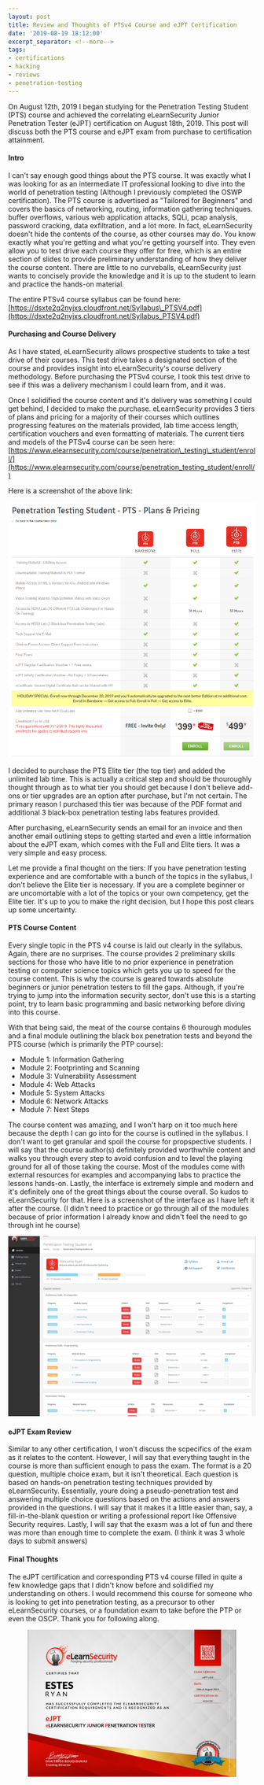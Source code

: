```yaml
---
layout: post
title: Review and Thoughts of PTSv4 Course and eJPT Certification
date: '2019-08-19 18:12:00'
excerpt_separator: <!--more-->
tags:
- certifications
- hacking
- reviews
- penetration-testing
---
```


On August 12th, 2019 I began studying for the Penetration Testing Student (PTS) course and achieved the correlating eLearnSecurity Junior Penetration Tester (eJPT) certification on August 18th, 2019. This post will discuss both the PTS course and eJPT exam from purchase to certification attainment.

<!--kg-card-end: markdown--><!--kg-card-begin: markdown-->
#### Intro
<!--kg-card-end: markdown-->

I can't say enough good things about the PTS course. It was exactly what I was looking for as an intermediate IT professional looking to dive into the world of penetration testing (Although I previously completed the OSWP certification). The PTS course is advertised as "Tailored for Beginners" and covers the basics of networking, routing, information gathering techniques. buffer overflows, various web application attacks, SQLi, pcap analysis, password cracking, data exfiltration, and a lot more. In fact, eLearnSecurity doesn't hide the contents of the course, as other courses may do. You know exactly what you're getting and what you're getting yourself into. They even allow you to test drive each course they offer for free, which is an entire section of slides to provide preliminary understanding of how they deliver the course content. There are little to no curveballs, eLearnSecurity just wants to concisely provide the knowledge and it is up to the student to learn and practice the hands-on material.  
<!--more-->
The entire PTSv4 course syllabus can be found here: [https://dsxte2q2nyjxs.cloudfront.net/Syllabus\_PTSV4.pdf](https://dsxte2q2nyjxs.cloudfront.net/Syllabus_PTSV4.pdf)

<!--kg-card-begin: markdown-->
#### Purchasing and Course Delivery
<!--kg-card-end: markdown--><!--kg-card-begin: markdown-->

As I have stated, eLearnSecurity allows prospective students to take a test drive of their courses. This test drive takes a designated section of the course and provides insight into eLearnSecurity's course delivery methodology. Before purchasing the PTSv4 course, I took this test drive to see if this was a delivery mechanism I could learn from, and it was.

Once I solidified the course content and it's delivery was something I could get behind, I decided to make the purchase. eLearnSecurity provides 3 tiers of plans and pricing for a majority of their courses which outlines progressing features on the materials provided, lab time access length, certification vouchers and even formatting of materials. The current tiers and models of the PTSv4 course can be seen here: [https://www.elearnsecurity.com/course/penetration\_testing\_student/enroll/](https://www.elearnsecurity.com/course/penetration_testing_student/enroll/)

Here is a screenshot of the above link:

![PTSv4_eJPT_Tiers](/assets/images/12/PTSv4_eJPT_Tiers.png)

I decided to purchase the PTS Elite tier (the top tier) and added the unlimited lab time. This is actually a critical step and should be thouroughly thought through as to what tier you should get because I don't believe add-ons or tier upgrades are an option after purchase, but I'm not certain. The primary reason I purchased this tier was because of the PDF format and additional 3 black-box penetration testing labs features provided.

After purchasing, eLearnSecurity sends an email for an invoice and then another email outlining steps to getting started and even a little information about the eJPT exam, which comes with the Full and Elite tiers. It was a very simple and easy process.

Let me provide a final thought on the tiers: If you have penetration testing experience and are comfortable with a bunch of the topics in the syllabus, I don't believe the Elite tier is necessary. If you are a complete beginner or are uncomortable with a lot of the topics or your own competency, get the Elite tier. It's up to you to make the right decision, but I hope this post clears up some uncertainty.

<!--kg-card-end: markdown--><!--kg-card-begin: markdown-->
#### PTS Course Content
<!--kg-card-end: markdown--><!--kg-card-begin: markdown-->

Every single topic in the PTS v4 course is laid out clearly in the syllabus. Again, there are no surprises. The course provides 2 preliminary skills sections for those who have litle to no prior experience in penetration testing or computer science topics which gets you up to speed for the course content. This is why the course is geared towards absolute beginners or junior penetration testers to fill the gaps. Although, if you're trying to jump into the information security sector, don't use this is a starting point, try to learn basic programming and basic networking before diving into this course.

With that being said, the meat of the course contains 6 thourough modules and a final module outlining the black box penetration tests and beyond the PTS course (which is primarily the PTP course):

- Module 1: Information Gathering
- Module 2: Footprinting and Scanning
- Module 3: Vulnerability Assessment
- Module 4: Web Attacks
- Module 5: System Attacks
- Module 6: Network Attacks
- Module 7: Next Steps

The course content was amazing, and I won't harp on it too much here because the depth I can go into for the course is outlined in the syllabus. I don't want to get granular and spoil the course for propspective students. I will say that the course author(s) definitely provided worthwhile content and walks you through every step to avoid confusion and to level the playing ground for all of those taking the course. Most of the modules come with external resources for examples and accompanying labs to practice the lessons hands-on. Lastly, the interface is extremely simple and modern and it's definitely one of the great things about the course overall. So kudos to eLearnSecurity for that. Here is a screenshot of the interface as I have left it after the course. (I didn't need to practice or go through all of the modules because of prior information I already know and didn't feel the need to go through int he course)

![pts_course_interface](/assets/images/12/pts_course_interface.png)

<!--kg-card-end: markdown--><!--kg-card-begin: markdown-->
#### eJPT Exam Review
<!--kg-card-end: markdown--><!--kg-card-begin: markdown-->

Similar to any other certification, I won't discuss the scpecifics of the exam as it relates to the content. However, I will say that everything taught in the course is more than sufficient enough to pass the exam. The format is a 20 question, multiple choice exam, but it isn't theoretical. Each question is based on hands-on penetration testing techniques provided by eLearnSecurity. Essentially, youre doing a pseudo-penetration test and answering multiple choice questions based on the actions and answers provided in the questions. I will say that it makes it a little easier than, say, a fill-in-the-blank question or writing a professional report like Offensive Security requires. Lastly, I will say that the exasm was a lot of fun and there was more than enough time to complete the exam. (I think it was 3 whole days to submit answers)

<!--kg-card-end: markdown--><!--kg-card-begin: markdown-->
#### Final Thoughts
<!--kg-card-end: markdown-->

The eJPT certification and corresponding PTS v4 course filled in quite a few knowledge gaps that I didn't know before and solidified my understanding on others. I would recommend this course for someone who is looking to get into penetration testing, as a precursor to other eLearnSecurity courses, or a foundation exam to take before the PTP or even the OSCP. Thank you for following along.

<figure class="kg-card kg-image-card"><img src="/assets/images/12/eJPT-Cert.png" class="kg-image"></figure>
